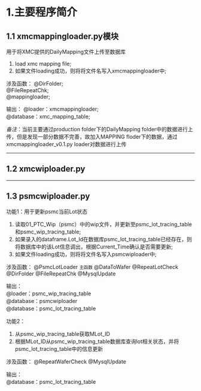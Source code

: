 # 1.主要程序简介
## 1.1 xmcmappingloader.py模块
用于将XMC提供的DailyMapping文件上传至数据库
1. load xmc mapping file;<br/>
2. 如果文件loading成功，则将将文件名写入xmcmappingloader中;<br/>

涉及函数：
@DirFolder;<br/>
@FileRepeatChk;<br/>
@mappingloader;<br/>

输出：
@loader：xmcmappingloader;<br/>
@database：xmc_mapping_table;<br/>

*备注*：当前主要通过production folder下的DailyMapping folder中的数据进行上传，但是发现一部分数据不完善，故加入MAPPING floder下的数据，通过xmcmappingloader_v0.1.py loader对数据进行上传<br/>
<hr/>

## 1.2 xmcwiploader.py



<hr/>

## 1.3 psmcwiploader.py
功能1：用于更新psmc当前Lot状态
1. 读取01_PTC_Wip（psmc）中的wip文件，并更新至psmc_lot_tracing_table和psmc_wip_tracing_table;<br/>
2. 如果录入的dataframe.Lot_Id在数据库psmc_lot_tracing_table已经存在，则将数据库中的该Lot信息调出，根据Current_Time确认是否需要更新;<br/>
3. 如果文件loading成功，则将将文件名写入psmcwiploader中;<br/>

涉及函数：
@PsmcLotLoader `主函数`
@DataToWafer
@RepeatLotCheck
@DirFolder
@FileRepeatChk
@MysqlUpdate

输出：<br/>
@loader：psmc_wip_tracing_table<br/>
@database：psmcwiploader<br/>
@database：psmc_lot_tracing_table<br/>

功能2：
1. 从psmc_wip_tracing_table获取MLot_ID<br/>
2. 根据MLot_ID从psmc_wip_tracing_table数据库查询lot相关状态，并将psmc_lot_tracing_table中的信息更新<br/>

涉及函数：
@RepeatWaferCheck
@MysqlUpdate

输出：<br/>
@database：psmc_lot_tracing_table<br/>
